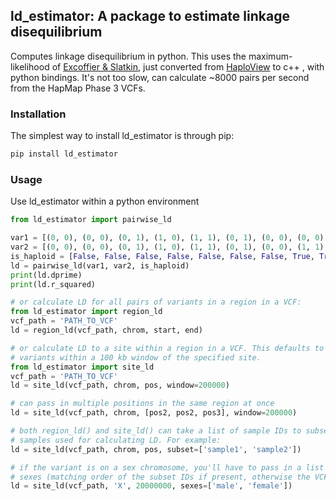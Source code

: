 ## ld_estimator: A package to estimate linkage disequilibrium
Computes linkage disequilibrium in python. This uses the maximum-likelihood of
[Excoffier & Slatkin](https://doi.org/10.1093/oxfordjournals.molbev.a040269),
just converted from [HaploView](https://github.com/jazzywhit/Haploview) to c++
, with python bindings. It's not too slow, can calculate ~8000 pairs per
second from the HapMap Phase 3 VCFs.

### Installation
The simplest way to install ld_estimator is through pip:
```sh
pip install ld_estimator
```

### Usage
Use ld_estimator within a python environment
```python
from ld_estimator import pairwise_ld

var1 = [(0, 0), (0, 0), (0, 1), (1, 0), (1, 1), (0, 1), (0, 0), (0, 0), (1, 1)]
var2 = [(0, 0), (0, 0), (0, 1), (1, 0), (1, 1), (0, 1), (0, 0), (1, 1), (1, 1)]
is_haploid = [False, False, False, False, False, False, False, True, True, True]
ld = pairwise_ld(var1, var2, is_haploid)
print(ld.dprime)
print(ld.r_squared)

# or calculate LD for all pairs of variants in a region in a VCF:
from ld_estimator import region_ld
vcf_path = 'PATH_TO_VCF'
ld = region_ld(vcf_path, chrom, start, end)

# or calculate LD to a site within a region in a VCF. This defaults to checking
# variants within a 100 kb window of the specified site.
from ld_estimator import site_ld
vcf_path = 'PATH_TO_VCF'
ld = site_ld(vcf_path, chrom, pos, window=200000)

# can pass in multiple positions in the same region at once
ld = site_ld(vcf_path, chrom, [pos2, pos2, pos3], window=200000)

# both region_ld() and site_ld() can take a list of sample IDs to subset the
# samples used for calculating LD. For example:
ld = site_ld(vcf_path, chrom, pos, subset=['sample1', 'sample2'])

# if the variant is on a sex chromosome, you'll have to pass in a list of sample
# sexes (matching order of the subset IDs if present, otherwise the VCF samples)
ld = site_ld(vcf_path, 'X', 20000000, sexes=['male', 'female'])
```
